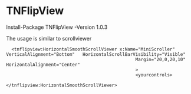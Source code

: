 # TNFlipView
Install-Package TNFlipView -Version 1.0.3

The usage is similar to scrollviewer

```
  <tnflipview:HorizontalSmoothScrollViewer x:Name="MiniScroller" VerticalAlignment="Bottom"   HorizontalScrollBarVisibility="Visible"
                                                 Margin="20,0,20,10" HorizontalAlignment="Center" 
                                                 >
                                                 <yourcontrols>
                                                     </tnflipview:HorizontalSmoothScrollViewer>
```
